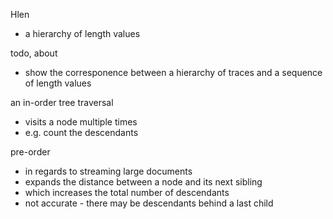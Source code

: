 
Hlen
- a hierarchy of length values

todo, about
- show the corresponence between
  a hierarchy of traces and
  a sequence of length values

an in-order tree traversal
- visits a node multiple times
- e.g. count the descendants

pre-order
- in regards to streaming large documents
- expands the distance between a node and its next sibling
- which increases the total number of descendants
- not accurate - there may be descendants behind a last child

